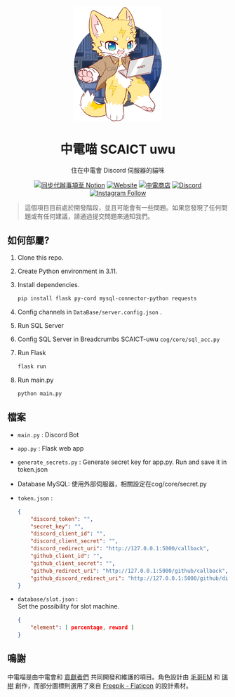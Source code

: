 
<div align="center">
<img src=uwu.png width=200px alt="中電喵 SCAICT uwu">

# 中電喵 SCAICT uwu

住在中電會 Discord 伺服器的貓咪

[![同步代辦事項至 Notion](https://github.com/SCAICT/SCAICT-uwu/actions/workflows/notion.yml/badge.svg?event=issues)](https://github.com/SCAICT/SCAICT-uwu/actions/workflows/notion.yml)
[![Website](https://img.shields.io/website?label=官方網站&&url=https%3A%2F%2Fscaict.org%2F)](https://scaict.org/)
[![中電商店](https://img.shields.io/website?label=中電商店&&url=https%3A%2F%2Fstore.scaict.org%2F)](https://store.scaict.org/)
[![Discord](https://img.shields.io/discord/959823904266944562?label=Discord&logo=discord&)](https://dc.scaict.org)
[![Instagram Follow](https://img.shields.io/badge/follow-%40scaict.tw-pink?&logo=instagram)](https://www.instagram.com/scaict.tw/)

</div>

> 這個項目目前處於開發階段，並且可能會有一些問題。如果您發現了任何問題或有任何建議，請通過提交問題來通知我們。

## 如何部屬?

1. Clone this repo.
2. Create Python environment in 3.11.
3. Install dependencies.

   ```bash
   pip install flask py-cord mysql-connector-python requests
   ```

4. Config channels in `DataBase/server.config.json` .
5. Run SQL Server
6. Config SQL Server in Breadcrumbs SCAICT-uwu `cog/core/sql_acc.py`

7. Run Flask

   ```bash
   flask run
   ```

8. Run main.py

   ```bash
   python main.py
   ```

## 檔案

* `main.py` : Discord Bot
* `app.py` : Flask web app
* `generate_secrets.py` : Generate secret key for app.py. Run and save it in token.json
* Database MySQL: 使用外部伺服器，相關設定在cog/core/secret.py
* `token.json` :

  ```json
  {
      "discord_token": "",
      "secret_key": "",
      "discord_client_id": "",
      "discord_client_secret": "",
      "discord_redirect_uri": "http://127.0.0.1:5000/callback",
      "github_client_id": "",
      "github_client_secret": "",
      "github_redirect_uri": "http://127.0.0.1:5000/github/callback",
      "github_discord_redirect_uri": "http://127.0.0.1:5000/github/discord-callback"
  }
  ```

* `database/slot.json` :\
  Set the possibility for slot machine.

  ```json
  {
      "element": [ percentage, reward ]
  }
  ```


## 鳴謝

中電喵是由中電會和 [貢獻者們](https://github.com/SCAICT/SCAICT-uwu/graphs/contributors) 共同開發和維護的項目。角色設計由 [毛哥EM](https://elvismao.com/) 和 [瑞樹](https://www.facebook.com/ruishuowo) 創作，而部分圖標則選用了來自 [Freepik - Flaticon](https://www.flaticon.com/free-icons/slot-machine) 的設計素材。